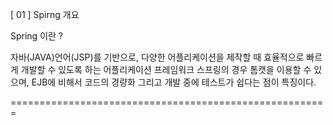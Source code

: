 [ 01 ] Spirng 개요

Spring 이란 ?

자바(JAVA)언어(JSP)를 기반으로, 다양한 어플리케이션을 제작할 때 
효율적으로 빠르게 개발할 수 있도록 하는 어플리케이션 프레임워크
스프링의 경우 톰캣을 이용할 수 있으며, EJB에 비해서 코드의 경량화 그리고 
개발 중에 테스트가 쉽다는 점이 특징이다.

=======================================================